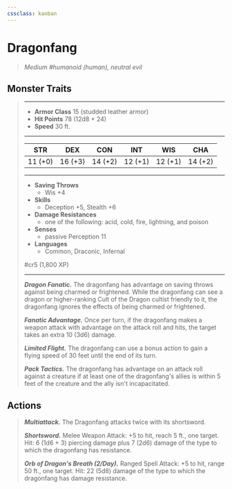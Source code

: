 ```yaml
---
cssclass: kanban
---
```


# Dragonfang
>*Medium #humanoid (human), neutral evil*
## Monster Traits
>___
>- **Armor Class** 15 (studded leather armor)
>- **Hit Points** 78 (12d8 + 24)
>- **Speed** 30 ft.
>___
>|STR|DEX|CON|INT|WIS|CHA|
>|:---:|:---:|:---:|:---:|:---:|:---:|
>|11 (+0)|16 (+3)|14 (+2)|12 (+1)|12 (+1)|14 (+2)|
>___
> - **Saving Throws**
> 	 - Wis +4
> - **Skills**
> 	 - Deception +5, Stealth +6
> - **Damage Resistances**
> 	 - one of the following: acid, cold, fire, lightning, and poison
> - **Senses**
> 	 - passive Perception 11
> - **Languages**
> 	 - Common, Draconic, Infernal
> 
>  #cr5 (1,800 XP)
>___
>***Dragon Fanatic.*** The dragonfang has advantage on saving throws against being charmed or frightened. While the dragonfang can see a dragon or higher-ranking Cult of the Dragon cultist friendly to it, the dragonfang ignores the effects of being charmed or frightened.  
>
>***Fanatic Advantage.*** Once per turn, if the dragonfang makes a weapon attack with advantage on the attack roll and hits, the target takes an extra 10 (3d6) damage.  
>
>***Limited Flight.*** The dragonfang can use a bonus action to gain a flying speed of 30 feet until the end of its turn.  
>
>***Pack Tactics.*** The dragonfang has advantage on an attack roll against a creature if at least one of the dragonfang's allies is within 5 feet of the creature and the ally isn't incapacitated.  
>
## Actions
>***Multiattack.*** The Dragonfang attacks twice with its shortsword.  
>
>***Shortsword.*** Melee Weapon Attack: +5 to hit, reach 5 ft., one target. Hit: 6 (1d6 + 3) piercing damage plus 7 (2d6) damage of the type to which the dragonfang has resistance.  
>
>***Orb of Dragon's Breath (2/Day).*** Ranged Spell Attack: +5 to hit, range 50 ft., one target. Hit: 22 (5d8) damage of the type to which the dragonfang has damage resistance.